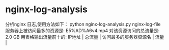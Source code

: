 # nginx-log-analysis
分析nginx 日志,使用方法如下：
python nginx-log-analysis.py nginx-log-file
服务器上被访问最多的资源是:
E5%AD%A6v4.mp4
对该资源访问的总流量是: 2.0 GB
用表格输出流量前十的:
      IP地址     |  总流量 |  访问最多的服务器资源名      |   流量  |
